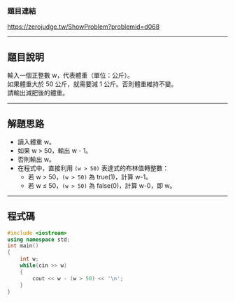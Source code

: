 ### 題目連結  
https://zerojudge.tw/ShowProblem?problemid=d068

---

## 題目說明  

輸入一個正整數 w，代表體重（單位：公斤）。  
如果體重大於 50 公斤，就需要減 1 公斤。否則體重維持不變。  
請輸出減肥後的體重。

---

## 解題思路  

- 讀入體重 w。
- 如果 w > 50，輸出 w - 1。
- 否則輸出 w。
- 在程式中，直接利用 `(w > 50)` 表達式的布林值轉整數：
  - 若 w > 50，`(w > 50)` 為 true(1)，計算 w-1。
  - 若 w ≤ 50，`(w > 50)` 為 false(0)，計算 w-0，即 w。

---

## 程式碼  

```cpp
#include <iostream>
using namespace std;
int main()
{
    int w;
    while(cin >> w)
    {
        cout << w - (w > 50) << '\n';
    }
}
